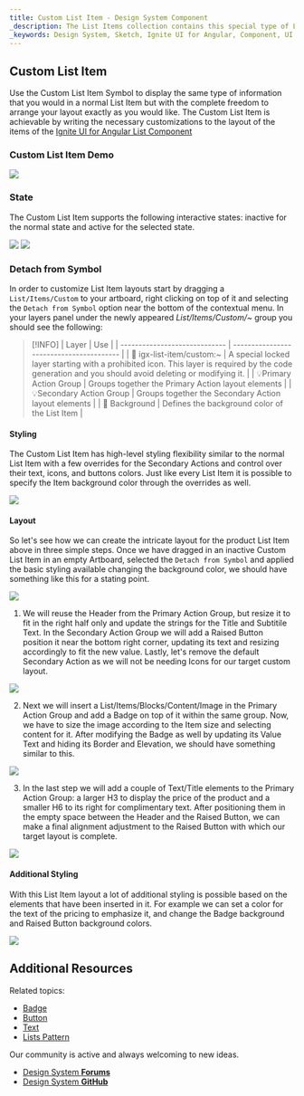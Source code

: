 ```yaml
---
title: Custom List Item - Design System Component
_description: The List Items collection contains this special type of List Item that allows the creation of Custom layouts exactly how you would like them to be.
_keywords: Design System, Sketch, Ignite UI for Angular, Component, UI Library, Widgets
---
```


## Custom List Item

Use the Custom List Item Symbol to display the same type of information that you would in a normal List Item but with the complete freedom to arrange your layout exactly as you would like.
The Custom List Item is achievable by writing the necessary customizations to the layout of the items of the [Ignite UI for Angular List Component](https://www.infragistics.com/products/ignite-ui-angular/angular/components/list.html)

### Custom List Item Demo

![](../images/list_item_custom_demo.png)

### State

The Custom List Item supports the following interactive states: inactive for the normal state and active for the selected state.

![](../images/list_item_custom_inactive.png)
![](../images/list_item_custom_active.png)

### Detach from Symbol

In order to customize List Item layouts start by dragging a `List/Items/Custom` to your artboard, right clicking on top of it and selecting the `Detach from Symbol` option near the bottom of the contextual menu. In your layers panel under the newly appeared _List/Items/Custom/~_ group you should see the following:

> [!INFO]
> | Layer | Use |
> | ----------------------------- | ---------------------------------------- |
> | 🚫 igx-list-item/custom:~ | A special locked layer starting with a prohibited icon. This layer is required by the code generation and you should avoid deleting or modifying it. |
> | 💡Primary Action Group | Groups together the Primary Action layout elements |
> | 💡Secondary Action Group | Groups together the Secondary Action layout elements |
> | 🌈 Background | Defines the background color of the List Item |

#### Styling

The Custom List Item has high-level styling flexibility similar to the normal List Item with a few overrides for the Secondary Actions and control over their text, icons, and buttons colors. Just like every List Item it is possible to specify the Item background color through the overrides as well.

![](../images/list_item_custom_styling.png)

#### Layout

So let's see how we can create the intricate layout for the product List Item above in three simple steps. Once we have dragged in an inactive Custom List Item in an empty Artboard, selected the `Detach from Symbol` and applied the basic styling available changing the background color, we should have something like this for a stating point.

![](../images/list_item_custom_layout0.png)

1.  We will reuse the Header from the Primary Action Group, but resize it to fit in the right half only and update the strings for the Title and Subtitile Text. In the Secondary Action Group we will add a Raised Button position it near the bottom right corner, updating its text and resizing accordingly to fit the new value. Lastly, let's remove the default Secondary Action as we will not be needing Icons for our target custom layout.

![](../images/list_item_custom_layout1.png)

2.  Next we will insert a List/Items/Blocks/Content/Image in the Primary Action Group and add a Badge on top of it within the same group. Now, we have to size the image according to the Item size and selecting content for it. After modifying the Badge as well by updating its Value Text and hiding its Border and Elevation, we should have something similar to this.

![](../images/list_item_custom_layout2.png)

3.  In the last step we will add a couple of Text/Title elements to the Primary Action Group: a larger H3 to display the price of the product and a smaller H6 to its right for complimentary text. After positioning them in the empty space between the Header and the Raised Button, we can make a final alignment adjustment to the Raised Button with which our target layout is complete.

![](../images/list_item_custom_layout3.png)

#### Additional Styling

With this List Item layout a lot of additional styling is possible based on the elements that have been inserted in it. For example we can set a color for the text of the pricing to emphasize it, and change the Badge background and Raised Button background colors.

![](../images/list_item_custom_layout_styled.png)

## Additional Resources

Related topics:

- [Badge](badge.md)
- [Button](button.md)
- [Text](text.md)
- [Lists Pattern](lists.md)
  <div class="divider--half"></div>

Our community is active and always welcoming to new ideas.

- [Design System **Forums**](https://www.infragistics.com/community/forums/f/ignite-ui-for-angular)
- [Design System **GitHub**](https://github.com/IgniteUI/igniteui-angular)
